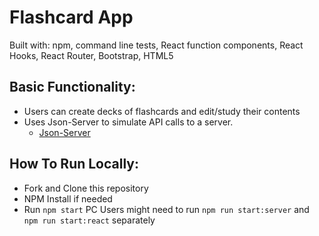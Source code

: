 # Flashcard App

Built with:  npm, command line tests, React function components, React Hooks, React Router, Bootstrap, HTML5

## Basic Functionality:

- Users can create decks of flashcards and edit/study their contents
- Uses Json-Server to simulate API calls to a server.
  - [Json-Server](https://www.npmjs.com/package/json-server)

## How To Run Locally:

- Fork and Clone this repository
- NPM Install if needed
- Run `npm start` PC Users might need to run `npm run start:server` and `npm run start:react` separately
